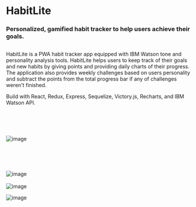 # HabitLite

### Personalized, gamified habit tracker to help users achieve their goals.
## 

HabitLite is a PWA habit tracker app equipped with IBM Watson tone and personality analysis tools. HabitLite helps users to keep track of their goals and new habits by giving points and providing daily charts of their progress. The application also provides weekly challenges based on users personality and subtract the points from the total progress bar if any of challenges weren't finished.

Build with React, Redux, Express, Sequelize, Victory.js, Recharts, and IBM Watson API.
<br/>
<br/>
<br/>
<br/>
<br/>


![image](https://user-images.githubusercontent.com/26104823/61402899-157a0f80-a8a2-11e9-9d05-82047beba2fb.png)


<br/>

<br/>
<br/>

![image](https://user-images.githubusercontent.com/26104823/61829937-06620700-ae38-11e9-81a5-2eab3cf0cd5a.png)
<br/>
<br/>
![image](https://user-images.githubusercontent.com/26104823/60471873-7d8aed80-9c34-11e9-9506-61af71563b86.png)

![image](https://user-images.githubusercontent.com/26104823/61495402-ed181100-a986-11e9-88b8-53276ebfd79b.png)
